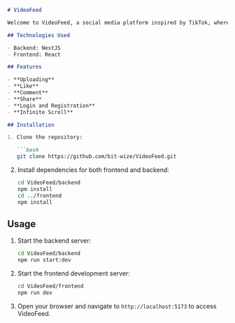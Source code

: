 ```markdown
# VideoFeed

Welcome to VideoFeed, a social media platform inspired by TikTok, where users can upload, like, comment, and share short videos.

## Technologies Used

- Backend: NestJS
- Frontend: React 

## Features

- **Uploading**
- **Like**
- **Comment**
- **Share**
- **Login and Registration**
- **Infinite Scroll**

## Installation

1. Clone the repository:

   ```bash
   git clone https://github.com/bit-wize/VideoFeed.git
   ```

2. Install dependencies for both frontend and backend:

   ```bash
   cd VideoFeed/backend
   npm install
   cd ../frontend
   npm install
   ```

## Usage

1. Start the backend server:

   ```bash
   cd VideoFeed/backend
   npm run start:dev
   ```

2. Start the frontend development server:

   ```bash
   cd VideoFeed/frontend
   npm run dev
   ```

3. Open your browser and navigate to `http://localhost:5173` to access VideoFeed.
